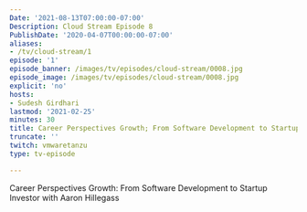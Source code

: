 ```yaml
---
Date: '2021-08-13T07:00:00-07:00'
Description: Cloud Stream Episode 8
PublishDate: '2020-04-07T00:00:00-07:00'
aliases:
- /tv/cloud-stream/1
episode: '1'
episode_banner: /images/tv/episodes/cloud-stream/0008.jpg
episode_image: /images/tv/episodes/cloud-stream/0008.jpg
explicit: 'no'
hosts:
- Sudesh Girdhari
lastmod: '2021-02-25'
minutes: 30
title: Career Perspectives Growth; From Software Development to Startup Investor.
truncate: ''
twitch: vmwaretanzu
type: tv-episode

---
```


Career Perspectives Growth: From Software Development to Startup Investor with Aaron Hillegass